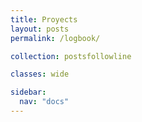 ```yaml
---
title: Proyects
layout: posts
permalink: /logbook/

collection: postsfollowline

classes: wide

sidebar:
  nav: "docs"
---
```

